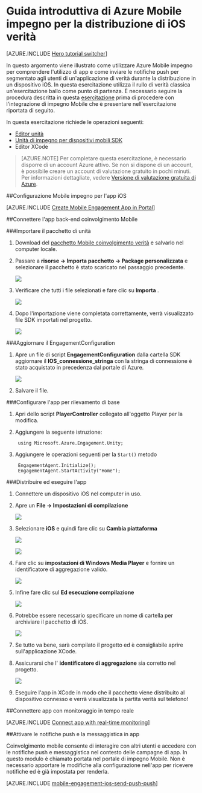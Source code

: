 <properties
    pageTitle="Guida introduttiva di Azure Mobile impegno per la distribuzione di iOS verità"
    description="Informazioni su come usare Azure Mobile coinvolgimento con Analitica e delle notifiche Push verità App per la distribuzione in dispositivi iOS."
    services="mobile-engagement"
    documentationCenter="unity"
    authors="piyushjo"
    manager="erikre"
    editor="" />

<tags
    ms.service="mobile-engagement"
    ms.workload="mobile"
    ms.tgt_pltfrm="mobile-unity-ios"
    ms.devlang="dotnet"
    ms.topic="hero-article"
    ms.date="08/19/2016"
    ms.author="piyushjo" />

# <a name="get-started-with-azure-mobile-engagement-for-unity-ios-deployment"></a>Guida introduttiva di Azure Mobile impegno per la distribuzione di iOS verità

[AZURE.INCLUDE [Hero tutorial switcher](../../includes/mobile-engagement-hero-tutorial-switcher.md)]

In questo argomento viene illustrato come utilizzare Azure Mobile impegno per comprendere l'utilizzo di app e come inviare le notifiche push per segmentato agli utenti di un'applicazione di verità durante la distribuzione in un dispositivo iOS.
In questa esercitazione utilizza il rullo di verità classica un'esercitazione ballo come punto di partenza. È necessario seguire la procedura descritta in questa [esercitazione](mobile-engagement-unity-roll-a-ball.md) prima di procedere con l'integrazione di impegno Mobile che è presentare nell'esercitazione riportata di seguito. 

In questa esercitazione richiede le operazioni seguenti:

+ [Editor unità](http://unity3d.com/get-unity)
+ [Unità di impegno per dispositivi mobili SDK](https://aka.ms/azmeunitysdk)
+ Editor XCode

> [AZURE.NOTE] Per completare questa esercitazione, è necessario disporre di un account Azure attivo. Se non si dispone di un account, è possibile creare un account di valutazione gratuito in pochi minuti. Per informazioni dettagliate, vedere [Versione di valutazione gratuita di Azure](https://azure.microsoft.com/pricing/free-trial/?WT.mc_id=A0E0E5C02&amp;returnurl=http%3A%2F%2Fazure.microsoft.com%2Fen-us%2Fdocumentation%2Farticles%2Fmobile-engagement-unity-ios-get-started).

##<a id="setup-azme"></a>Configurazione Mobile impegno per l'app iOS

[AZURE.INCLUDE [Create Mobile Engagement App in Portal](../../includes/mobile-engagement-create-app-in-portal-new.md)]

##<a id="connecting-app"></a>Connettere l'app back-end coinvolgimento Mobile

###<a name="import-the-unity-package"></a>Importare il pacchetto di unità

1. Download del [pacchetto Mobile coinvolgimento verità](https://aka.ms/azmeunitysdk) e salvarlo nel computer locale. 

2. Passare a **risorse -> Importa pacchetto -> Package personalizzata** e selezionare il pacchetto è stato scaricato nel passaggio precedente. 

    ![][70] 

3. Verificare che tutti i file selezionati e fare clic su **Importa** . 

    ![][71] 

4. Dopo l'importazione viene completata correttamente, verrà visualizzato file SDK importati nel progetto.  

    ![][72] 

###<a name="update-the-engagementconfiguration"></a>Aggiornare il EngagementConfiguration

1. Apre un file di script **EngagementConfiguration** dalla cartella SDK aggiornare il **IOS\_connessione\_stringa** con la stringa di connessione è stato acquistato in precedenza dal portale di Azure.  

    ![][73]

2. Salvare il file. 

###<a name="configure-the-app-for-basic-tracking"></a>Configurare l'app per rilevamento di base

1. Apri dello script **PlayerController** collegato all'oggetto Player per la modifica. 

2. Aggiungere la seguente istruzione:

        using Microsoft.Azure.Engagement.Unity;

3. Aggiungere le operazioni seguenti per la `Start()` metodo
    
        EngagementAgent.Initialize();
        EngagementAgent.StartActivity("Home");

###<a name="deploy-and-run-the-app"></a>Distribuire ed eseguire l'app

1. Connettere un dispositivo iOS nel computer in uso. 

2. Apre un **File -> Impostazioni di compilazione** 

    ![][40]

3. Selezionare **iOS** e quindi fare clic su **Cambia piattaforma**

    ![][41]

    ![][42]

4. Fare clic su **impostazioni di Windows Media Player** e fornire un identificatore di aggregazione valido. 

    ![][53]

5. Infine fare clic sul **Ed esecuzione compilazione**

    ![][54]

6. Potrebbe essere necessario specificare un nome di cartella per archiviare il pacchetto di iOS. 

    ![][43]

7. Se tutto va bene, sarà compilato il progetto ed è consigliabile aprire sull'applicazione XCode. 

8. Assicurarsi che l' **identificatore di aggregazione** sia corretto nel progetto.  

    ![][75]

10. Eseguire l'app in XCode in modo che il pacchetto viene distribuito al dispositivo connesso e verrà visualizzata la partita verità sul telefono! 

##<a id="monitor"></a>Connettere app con monitoraggio in tempo reale

[AZURE.INCLUDE [Connect app with real-time monitoring](../../includes/mobile-engagement-connect-app-with-monitor.md)]

##<a id="integrate-push"></a>Attivare le notifiche push e la messaggistica in app

Coinvolgimento mobile consente di interagire con altri utenti e accedere con le notifiche push e messaggistica nel contesto delle campagne di app. In questo modulo è chiamato portata nel portale di impegno Mobile.
Non è necessario apportare le modifiche alla configurazione nell'app per ricevere notifiche ed è già impostata per renderla.

[AZURE.INCLUDE [mobile-engagement-ios-send-push-push](../../includes/mobile-engagement-ios-send-push.md)]

<!-- Images. -->
[40]: ./media/mobile-engagement-unity-ios-get-started/40.png
[41]: ./media/mobile-engagement-unity-ios-get-started/41.png
[42]: ./media/mobile-engagement-unity-ios-get-started/42.png
[43]: ./media/mobile-engagement-unity-ios-get-started/43.png
[53]: ./media/mobile-engagement-unity-ios-get-started/53.png
[54]: ./media/mobile-engagement-unity-ios-get-started/54.png
[70]: ./media/mobile-engagement-unity-ios-get-started/70.png
[71]: ./media/mobile-engagement-unity-ios-get-started/71.png
[72]: ./media/mobile-engagement-unity-ios-get-started/72.png
[73]: ./media/mobile-engagement-unity-ios-get-started/73.png
[74]: ./media/mobile-engagement-unity-ios-get-started/74.png
[75]: ./media/mobile-engagement-unity-ios-get-started/75.png
